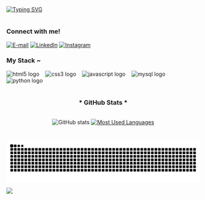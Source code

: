 <a href="https://git.io/typing-svg"><img src="https://readme-typing-svg.herokuapp.com?font=Fira+Code&pause=1000&color=B66EF7&background=9A769534&width=435&lines=hi%2C+everyone!+i'm+kyll+%F0%9F%91%8B;Welcome+to+my+profile+github." alt="Typing SVG" /></a>

#

<img align="right" alt="" height="190px" src="https://gifdb.com/images/high/anime-boy-reading-book-8tc1v8ltl3oqvin1.gif">

<h3 align="left">Connect with me!</h3>

[![E-mail](https://img.shields.io/badge/-Email-000?style=for-the-badge&logo=microsoft-outlook&logoColor=FF00F6&color:FFF)](mailto:ky77.dev@gmail.com)
[![LinkedIn](https://img.shields.io/badge/-LinkedIn-000?style=for-the-badge&logo=linkedin&logoColor=FF00F6&color:FFF)](https://www.linkedin.com/in/kauri-rodrigues-a5a328232/)
[![Instagram](https://img.shields.io/badge/-Instagram-000?style=for-the-badge&logo=instagram&logoColor=FF00F6&color:FFF)](https://www.instagram.com/kyllzx__/)

<h3 align="left">My Stack ~</h3>

<div align="left">
  <img src="https://cdn.jsdelivr.net/gh/devicons/devicon/icons/html5/html5-original.svg" height="25" alt="html5 logo"  />
  <img width="8" />
  <img src="https://cdn.jsdelivr.net/gh/devicons/devicon/icons/css3/css3-original.svg" height="25" alt="css3 logo"  />
  <img width="8" />
  <img src="https://cdn.jsdelivr.net/gh/devicons/devicon/icons/javascript/javascript-plain.svg" height="25" alt="javascript logo"  />
  <img width="8" />
  <img src="https://cdn.jsdelivr.net/gh/devicons/devicon/icons/mysql/mysql-original.svg" height="25" alt="mysql logo"  />
  <img width="8" />
   <img src="https://cdn.jsdelivr.net/gh/devicons/devicon/icons/python/python-original.svg" height="25" alt="python logo"  />
  <img width="8" />
</div>

#

<div style="text-align: center;" align="center">
  <h3>* GitHub Stats *</h3>
  <br>
  <img src="https://github-readme-stats-git-masterrstaa-rickstaa.vercel.app/api?username=kyllzx&hide_title=true&show_icons=true&include_all_commits=false&count_private=true&line_height=25&hide=issues&bg_color=000&title_color=FF00F6&text_color=FFF&border_radius=3&border_color=36123c&icon_color=FF00F6&theme=jolly" alt="GitHub stats">

  <a href="https://github.com/mari4souza/github-readme-stats">
    <img src="https://github-readme-stats-git-masterrstaa-rickstaa.vercel.app/api/top-langs/?username=kyllzx&line_height=10&card_width=290&layout=compact&hide_title=false&count_private=true&langs_count=4&show_icons=true&title_color=FF00F6&hide=html,scss,less&bg_color=000&text_color=8B8B8B&border_radius=3&border_color=561760&count_private=true" alt="Most Used Languages">
  </a>
</div>


#

<picture align="center">
  <source media="(prefers-color-scheme: dark)" srcset="https://raw.githubusercontent.com/kyllzx/kyllzx/output/github-contribution-grid-snake-dark.svg">
  <source media="(prefers-color-scheme: light)" srcset="https://raw.githubusercontent.com/kyllzx/kyllzx/output/github-contribution-grid-snake-dark.svg">
  <img align="center" alt="github contribution grid snake animation" src="https://raw.githubusercontent.com/kyllzx/kyllzx/output/github-contribution-grid-snake.svg">
</picture>

![](https://visitcount.itsvg.in/api?id=kyllzx&icon=2&color=12)

<!-- Proudly created with GPRM ( https://gprm.itsvg.in ) -->
